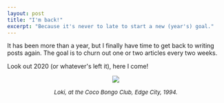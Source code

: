 ```yaml
---
layout: post
title: "I'm back!"
excerpt: "Because it's never to late to start a new (year's) goal."
---
```


It has been more than a year, but I finally have time to get back to writing posts again. The goal is to churn out one or two articles every two weeks. 

Look out 2020 (or whatever's left it), here I come!

<center><div class="post-image">
<img src="https://3.bp.blogspot.com/-1LSKWgZ95lE/VI-MxboikWI/AAAAAAAADlU/YytV8DZwUf8/s1600/tumblr_mtqzmtAjGg1s7ssu8o1_400.gif" frameBorder="0">
<p><em><font size="-1">Loki, at the Coco Bongo Club, Edge City, 1994.</font></em></p>
</div></center>